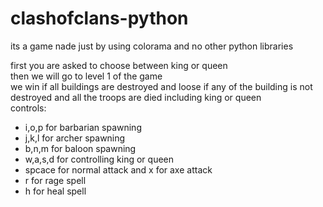 # clashofclans-python

its a game nade just by using colorama and no other python libraries

first you are asked to choose between king or queen  
then we will go to level 1 of the game  
we win if all buildings are destroyed and loose if any of the building is not destroyed and all the troops are died including king or queen  
controls:  
- i,o,p for barbarian spawning  
- j,k,l for archer spawning  
- b,n,m for baloon spawning  
- w,a,s,d for controlling king or queen  
- spcace for normal attack and x for axe attack  
- r for rage spell  
- h for heal spell  
